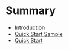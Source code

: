 # Summary

* [Introduction](README.md)
* [Quick Start Sample](quick-start-sample.md)
* [Quick Start](quick-start.md)

